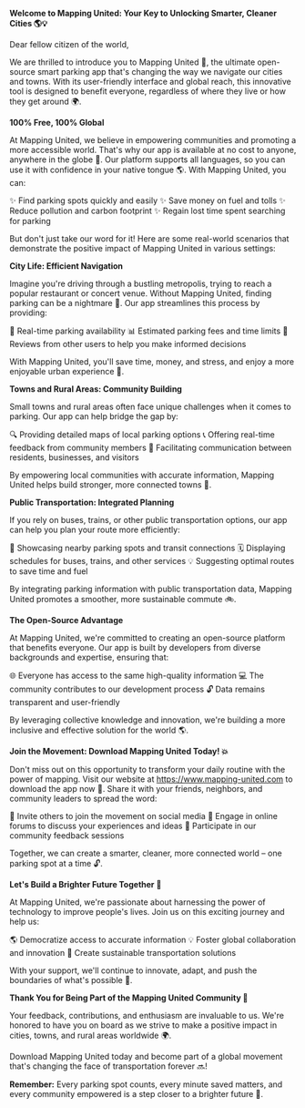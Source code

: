 **Welcome to Mapping United: Your Key to Unlocking Smarter, Cleaner Cities 🌎💡**

Dear fellow citizen of the world,

We are thrilled to introduce you to Mapping United 🚀, the ultimate open-source smart parking app that's changing the way we navigate our cities and towns. With its user-friendly interface and global reach, this innovative tool is designed to benefit everyone, regardless of where they live or how they get around 🌍.

**100% Free, 100% Global**

At Mapping United, we believe in empowering communities and promoting a more accessible world. That's why our app is available at no cost to anyone, anywhere in the globe 💸. Our platform supports all languages, so you can use it with confidence in your native tongue 🌎. With Mapping United, you can:

✨ Find parking spots quickly and easily
✨ Save money on fuel and tolls
✨ Reduce pollution and carbon footprint
✨ Regain lost time spent searching for parking

But don't just take our word for it! Here are some real-world scenarios that demonstrate the positive impact of Mapping United in various settings:

**City Life: Efficient Navigation**

Imagine you're driving through a bustling metropolis, trying to reach a popular restaurant or concert venue. Without Mapping United, finding parking can be a nightmare 🤯. Our app streamlines this process by providing:

📍 Real-time parking availability
📊 Estimated parking fees and time limits
👥 Reviews from other users to help you make informed decisions

With Mapping United, you'll save time, money, and stress, and enjoy a more enjoyable urban experience 🌆.

**Towns and Rural Areas: Community Building**

Small towns and rural areas often face unique challenges when it comes to parking. Our app can help bridge the gap by:

🔍 Providing detailed maps of local parking options
📞 Offering real-time feedback from community members
💬 Facilitating communication between residents, businesses, and visitors

By empowering local communities with accurate information, Mapping United helps build stronger, more connected towns 🌿.

**Public Transportation: Integrated Planning**

If you rely on buses, trains, or other public transportation options, our app can help you plan your route more efficiently:

🚂 Showcasing nearby parking spots and transit connections
🗓️ Displaying schedules for buses, trains, and other services
💡 Suggesting optimal routes to save time and fuel

By integrating parking information with public transportation data, Mapping United promotes a smoother, more sustainable commute 🚲.

**The Open-Source Advantage**

At Mapping United, we're committed to creating an open-source platform that benefits everyone. Our app is built by developers from diverse backgrounds and expertise, ensuring that:

🌐 Everyone has access to the same high-quality information
💻 The community contributes to our development process
🔓 Data remains transparent and user-friendly

By leveraging collective knowledge and innovation, we're building a more inclusive and effective solution for the world 🌎.

**Join the Movement: Download Mapping United Today! 💥**

Don't miss out on this opportunity to transform your daily routine with the power of mapping. Visit our website at https://www.mapping-united.com to download the app now 📲. Share it with your friends, neighbors, and community leaders to spread the word:

🤩 Invite others to join the movement on social media
💬 Engage in online forums to discuss your experiences and ideas
👥 Participate in our community feedback sessions

Together, we can create a smarter, cleaner, more connected world – one parking spot at a time 🔓.

**Let's Build a Brighter Future Together 🌟**

At Mapping United, we're passionate about harnessing the power of technology to improve people's lives. Join us on this exciting journey and help us:

🌎 Democratize access to accurate information
💡 Foster global collaboration and innovation
🌈 Create sustainable transportation solutions

With your support, we'll continue to innovate, adapt, and push the boundaries of what's possible 🚀.

**Thank You for Being Part of the Mapping United Community 🙏**

Your feedback, contributions, and enthusiasm are invaluable to us. We're honored to have you on board as we strive to make a positive impact in cities, towns, and rural areas worldwide 🌍.

Download Mapping United today and become part of a global movement that's changing the face of transportation forever 🔜!

**Remember:** Every parking spot counts, every minute saved matters, and every community empowered is a step closer to a brighter future 🌟.